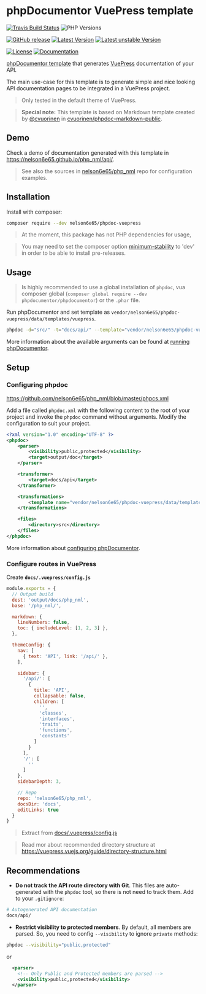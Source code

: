 # phpDocumentor VuePress template
[![Travis Build Status](https://img.shields.io/travis/nelson6e65/phpdoc-vuepress/master.svg?logo=travis)](https://travis-ci.org/nelson6e65/phpdoc-vuepress)
![PHP Versions](https://img.shields.io/travis/php-v/nelson6e65/phpdoc-vuepress.svg)

[![GitHub release](https://img.shields.io/github/tag/nelson6e65/phpdoc-vuepress.svg)](https://github.com/nelson6e65/phpdoc-vuepress/tags)
[![Latest Version](https://img.shields.io/packagist/v/nelson6e65/phpdoc-vuepress.svg?label=stable)](https://packagist.org/packages/nelson6e65/phpdoc-vuepress)
[![Latest unstable Version](https://img.shields.io/packagist/vpre/nelson6e65/phpdoc-vuepress.svg?label=unstable)](https://packagist.org/packages/nelson6e65/phpdoc-vuepress#dev-master)


[![License](https://img.shields.io/github/license/nelson6e65/phpdoc-vuepress.svg)](LICENSE)
[![Documentation](http://img.shields.io/badge/📜-Documentation-lightgrey.svg)](http://nelson6e65.github.io/phpdoc-vuepress)


[phpDocumentor template](http://www.phpdoc.org/docs/latest/getting-started/changing-the-look-and-feel.html) that generates [VuePress](https://vuepress.vuejs.org) documentation of your API.

The main use-case for this template is to generate simple and nice looking API documentation pages to be integrated in a VuePress project.

> Only tested in the default theme of VuePress.

> **Special note:** This template is based on Markdown template created by [@cvuorinen](https://github.com/cvuorinen) in [cvuorinen/phpdoc-markdown-public](https://github.com/cvuorinen/phpdoc-markdown-public).


## Demo

Check a demo of documentation generated with this template in https://nelson6e65.github.io/php_nml/api/.

> See also the sources in [nelson6e65/php_nml](https://github.com/nelson6e65/php_nml) repo for configuration examples.


## Installation

Install with composer:

```bash
composer require --dev nelson6e65/phpdoc-vuepress
```


> At the moment, this package has not PHP dependencies for usage,

> You may need to set the composer option [minimum-stability](https://getcomposer.org/doc/04-schema.md#minimum-stability) to 'dev' in order to be able to install pre-releases.

## Usage

> Is highly recommended to use a global installation of `phpdoc`, vua composer global (`composer global require --dev phpdocumentor/phpdocumentor`) or the `.phar` file.

Run phpDocumentor and set template as `vendor/nelson6e65/phpdoc-vuepress/data/templates/vuepress`.


```bash
phpdoc -d="src/" -t="docs/api/" --template="vendor/nelson6e65/phpdoc-vuepress/data/templates/vuepress"
```

More information about the available arguments can be found at [running phpDocumentor](http://www.phpdoc.org/docs/latest/guides/running-phpdocumentor.html).

## Setup

### Configuring phpdoc

https://github.com/nelson6e65/php_nml/blob/master/phpcs.xml

Add a file called `phpdoc.xml` with the following content to the root of your project and invoke the `phpdoc` command without arguments. Modify the configuration to suit your project.

```xml
<?xml version="1.0" encoding="UTF-8" ?>
<phpdoc>
    <parser>
        <visibility>public,protected</visibility>
        <target>output/doc</target>
    </parser>

    <transformer>
        <target>docs/api</target>
    </transformer>

    <transformations>
        <template name="vendor/nelson6e65/phpdoc-vuepress/data/templates/vuepress" />
    </transformations>

    <files>
        <directory>src</directory>
    </files>
</phpdoc>
```

More information about [configuring phpDocumentor](http://www.phpdoc.org/docs/latest/references/configuration.html).

### Configure routes in VuePress

Create **`docs/.vuepress/config.js`**





```js
module.exports = {
  // Output build
  dest: 'output/docs/php_nml',
  base: '/php_nml/',

  markdown: {
    lineNumbers: false,
    toc: { includeLevel: [1, 2, 3] },
  },

  themeConfig: {        
    nav: [          
      { text: 'API', link: '/api/' },
    ],

    sidebar: {          
      '/api/': [
        {
          title: 'API',
          collapsable: false,
          children: [
            '',
            'classes',
            'interfaces',
            'traits',
            'functions',
            'constants'
          ]
        }
      ],
      '/': [
        ''
      ]
    },
    sidebarDepth: 3,

    // Repo
    repo: 'nelson6e65/php_nml',
    docsDir: 'docs',
    editLinks: true
  }
}
```

> Extract from [docs/.vuepress/config.js](https://github.com/nelson6e65/php_nml/blob/master/docs/.vuepress/config.js)

> Read mor about recommended directory structure at https://vuepress.vuejs.org/guide/directory-structure.html

## Recommendations

- **Do not track the API route directory with Git**. This files are auto-generated with the `phpdoc` tool, so there is not need to track them. Add to your `.gitignore`:
```bash
# Autogenerated API documentation
docs/api/
```

- **Restrict visibility to protected members**. By default, all members are parsed. So, you need to config `--visibility` to ignore `private` methods:
```bash
phpdoc --visibility="public,protected"
```
or
```xml
  <parser>
    <!-- Only Public and Protected members are parsed -->
    <visibility>public,protected</visibility>
  </parser>
```
